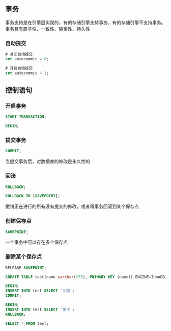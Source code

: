 ## 事务
事务支持是在引擎层实现的，有的存储引擎支持事务，有的存储引擎不支持事务。事务具有原子性、一致性、隔离性、持久性

### 自动提交
```sql
# 关闭自动提交
set autocommit = 0;
```
```sql
# 开启自动提交
set autocommit = 1;
```


## 控制语句
### 开启事务
```sql
START TRANSACTION;
```
```sql
BEGIN;
```

### 提交事务
```sql
COMMIT;
```

当提交事务后，对数据库的修改是永久性的

### 回滚
```sql
ROLLBACK;
```
```sql
ROLLBACK TO [SAVEPOINT];
```

撤销正在进行的所有没有提交的修改，或者将事务回滚到某个保存点

### 创建保存点
```sql
SAVEPOINT;
```

一个事务中可以存在多个保存点

### 删除某个保存点
```sql
RELEASE SAVEPOINT;
```


```sql
CREATE TABLE test(name varchar(255), PRIMARY KEY (name)) ENGINE=InnoDB;

BEGIN;
INSERT INTO test SELECT '关羽';
COMMIT;

BEGIN;
INSERT INTO test SELECT '张飞';
ROLLBACK;

SELECT * FROM test;
```
